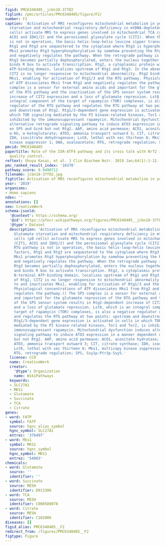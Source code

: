 ```yaml
---
figid: PMC6348405__jcbn18-37f02
figlink: /pmc/articles/PMC6348405/figure/F2/
number: F2
caption: 'Activation of MRS reconfigures mitochondrial metabolism in yeast. Glutamate
  starvation and mitochondrial respiratory deficiency in mtDNA-depleted cells (ρ0
  cells) activate MRS to express genes involved in mitochondrial TCA cycle (CIT1,
  ACO1 and IDH1/2) and the peroxisomal glyoxylate cycle (CIT2). When the RTG pathway
  is not in operation, the basic helix-loop-helix leucine zipper transcription factors,
  Rtg1 and Rtg3 are sequestered to the cytoplasm where Rtg3 is hyperphosphorylated.
  Mks1 promotes Rtg3 hyperphosphorylation by somehow preventing the Rtg3 dephosphorylation
  and negatively regulates the pathway. When the retrograde pathway is turned on,
  Rtg3 becomes partially dephosphorylated, enters the nucleus together with Rtg1 and
  binds R box to activate transcription. Rtg2, a cytoplasmic protein with an N-terminal
  ATP-binding domain, localizes upstream of Rtg1 and Rtg3. In the absence of Rtg2,
  CIT2 is no longer responsive to mitochondrial abnormality. Rtg2 binds to and inactivates
  Mks1, enabling for activation of Rtg1/3 and the RTG pathway. Physiological concentrations
  of ATP dissociates Mks1 from Rtg2 and negatively regulates the pathway.() The SPS
  complex is a sensor for external amino acids and important for the glutamate repression
  of the RTG pathway and the inactivation of the SPS sensor system results in Rtg2-dependent
  increase of CIT2 expression and a loss of glutamate repression. Lst8, which is an
  integral component of the target of rapamycin (TOR) complexes, is also a negative
  regulator of the RTG pathway and regulates the RTG pathway at two points: upstream
  and downstream of Rtg2. Rtg1/3-dependent gene expression is activated in cells in
  which TOR signaling mediated by the PI kinase-related kinases, Tor1 and Tor2, is
  inhibited by the immunosuppressant rapamycin. Mitochondrial dysfunction induces
  alternative retrograde signaling pathway to induce ATO3 expression in a manner dependent
  on SPS and Gcn4 but not Rtg2. AAP, amino acid permease; ACO1, aconitate hydratase;
  α-KG, α-ketoglutarate; ATO3, ammonia transport outward 3; CIT, citrate synthase;
  IDH, isocitrate dehydrogenase; Lst8, lethal with sec thirteen 8; Mks1, multicopy
  kinase suppressor 1; OAA, oxaloacetate; RTG, retrograde regulation; SPS, Ssy1p-Ptr3p-Ssy5.'
pmcid: PMC6348405
papertitle: Role of the ISR-ATF4 pathway and its cross talk with Nrf2 in mitochondrial
  quality control.
reftext: Shuya Kasai, et al. J Clin Biochem Nutr. 2019 Jan;64(1):1-12.
pmc_ranked_result_index: '16378'
pathway_score: 0.9490712
filename: jcbn18-37f02.jpg
figtitle: Activation of MRS reconfigures mitochondrial metabolism in yeast
year: '2019'
organisms:
- Homo sapiens
ndex: ''
annotations: []
seo: CreativeWork
schema-jsonld:
  '@context': https://schema.org/
  '@id': https://pfocr.wikipathways.org/figures/PMC6348405__jcbn18-37f02.html
  '@type': Dataset
  description: 'Activation of MRS reconfigures mitochondrial metabolism in yeast.
    Glutamate starvation and mitochondrial respiratory deficiency in mtDNA-depleted
    cells (ρ0 cells) activate MRS to express genes involved in mitochondrial TCA cycle
    (CIT1, ACO1 and IDH1/2) and the peroxisomal glyoxylate cycle (CIT2). When the
    RTG pathway is not in operation, the basic helix-loop-helix leucine zipper transcription
    factors, Rtg1 and Rtg3 are sequestered to the cytoplasm where Rtg3 is hyperphosphorylated.
    Mks1 promotes Rtg3 hyperphosphorylation by somehow preventing the Rtg3 dephosphorylation
    and negatively regulates the pathway. When the retrograde pathway is turned on,
    Rtg3 becomes partially dephosphorylated, enters the nucleus together with Rtg1
    and binds R box to activate transcription. Rtg2, a cytoplasmic protein with an
    N-terminal ATP-binding domain, localizes upstream of Rtg1 and Rtg3. In the absence
    of Rtg2, CIT2 is no longer responsive to mitochondrial abnormality. Rtg2 binds
    to and inactivates Mks1, enabling for activation of Rtg1/3 and the RTG pathway.
    Physiological concentrations of ATP dissociates Mks1 from Rtg2 and negatively
    regulates the pathway.() The SPS complex is a sensor for external amino acids
    and important for the glutamate repression of the RTG pathway and the inactivation
    of the SPS sensor system results in Rtg2-dependent increase of CIT2 expression
    and a loss of glutamate repression. Lst8, which is an integral component of the
    target of rapamycin (TOR) complexes, is also a negative regulator of the RTG pathway
    and regulates the RTG pathway at two points: upstream and downstream of Rtg2.
    Rtg1/3-dependent gene expression is activated in cells in which TOR signaling
    mediated by the PI kinase-related kinases, Tor1 and Tor2, is inhibited by the
    immunosuppressant rapamycin. Mitochondrial dysfunction induces alternative retrograde
    signaling pathway to induce ATO3 expression in a manner dependent on SPS and Gcn4
    but not Rtg2. AAP, amino acid permease; ACO1, aconitate hydratase; α-KG, α-ketoglutarate;
    ATO3, ammonia transport outward 3; CIT, citrate synthase; IDH, isocitrate dehydrogenase;
    Lst8, lethal with sec thirteen 8; Mks1, multicopy kinase suppressor 1; OAA, oxaloacetate;
    RTG, retrograde regulation; SPS, Ssy1p-Ptr3p-Ssy5.'
  license: CC0
  name: CreativeWork
  creator:
    '@type': Organization
    name: WikiPathways
  keywords:
  - SLC27A1
  - MKS1
  - Glutamate
  - Succinate
  - TCA
  - Citrate
genes:
- word: FATP
  symbol: FATP
  source: hgnc_alias_symbol
  hgnc_symbol: SLC27A1
  entrez: '376497'
- word: Mks1
  symbol: MKS1
  source: hgnc_symbol
  hgnc_symbol: MKS1
  entrez: '54903'
chemicals:
- word: Glutamate
  source: ''
  identifier: ''
- word: Succinate
  source: MESH
  identifier: D013386
- word: TCA
  source: MESH
  identifier: C000589078
- word: Citrate
  source: MESH
  identifier: C102006
diseases: []
figid_alias: PMC6348405__F2
redirect_from: /figures/PMC6348405__F2
figtype: Figure
---
```

